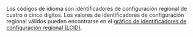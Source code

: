 Los códigos de idioma son identificadores de configuración regional de cuatro o cinco dígitos. Los valores de identificadores de configuración regional válidos pueden encontrarse en el [gráfico de identificadores de configuración regional (LCID)](http://go.microsoft.com/fwlink/?LinkId=122128).